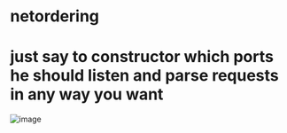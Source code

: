 # netordering

# just say to constructor which ports he should listen and parse requests in any way you want

![image](https://user-images.githubusercontent.com/81014877/225270653-8a56e39c-5aa4-47d9-b061-059aa81e33bc.png)
